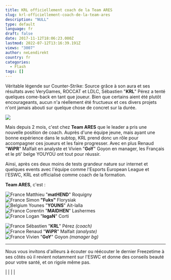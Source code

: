 ```yaml
---
title: KRL officiellement coach de la Team ARES
slug: krl-officiellement-coach-de-la-team-ares
description: "NULL"
type: default
language: fr
draft: false
date: 2017-11-12T18:06:23.000Z
lastmod: 2022-07-12T13:16:39.191Z
views: "3007"
author: neLendirekt
country: fr
categories:
  - Flash
tags: []
---
```

Véritable légende sur Counter-Strike: Source grâce à son aura et ses résultats avec VeryGames, ROCCAT et LDLC, Sébastien "**KRL**" Pérez a tenté quelques come-back en tant que joueur. Bien que certains aient été plutôt encourageants, aucun n'a réellement été fructueux et ces divers projets n'ont jamais abouti sur quelque chose de concret sur la durée.

![](/images/articles/5a08800025249/images/HsBzWjlBBcMFYbuGa4kCWtwkktXRRgRhAOEAmehC.png)

Mais depuis 2 mois, c'est chez **Team ARES** que le leader a pris une nouvelle position de coach. Auprès d'une équipe jeune, mais ayant une bonne expérience dans le subtop, KRL prend donc un rôle pour accompagner ces joueurs et les faire progresser. Avec en plus Renaud "**WiPR**" Malfait en analyste et Vivien "**GoY**" Goyon en manager, les Français et le pti' belge YOUYOU ont tout pour réussir. 

Ainsi, après ces deux moins de tests grandeur nature sur internet et quelques events avec l'équipe comme l'Esports European League et l'ESWC, KRL est officialisé comme coach de la formation. 

**Team ARES**, c'est :

![France](/images/countries/fr.svg)⁠ Matthieu "**matHEND**" Roquigny  
![France](/images/countries/fr.svg)⁠ Simon **"Fuks"** Florysiak  
![Belgium](/images/countries/be.svg)⁠ Younes "**YOUNS**" Ait-lalla  
![France](/images/countries/fr.svg)⁠ Corentin "**MAIDHEN**" Lashermes  
![France](/images/countries/fr.svg)⁠ Logan "**logaN**" Corti

![France](/images/countries/fr.svg)⁠ Sébastien "**KRL**" Pérez _(coach)_  
![France](/images/countries/fr.svg)⁠ Renaud "**WiPR**" Malfait _(analyste)_  
![France](/images/countries/fr.svg)⁠ Vivien "**GoY**" Goyon _(manager bg)_

---

Nous vous invitons d'ailleurs à écouter ou réécouter le dernier Freezetime à ses côtés où il revient notamment sur l'ESWC et donne des conseils beauté pour votre santé, et on rigole même pas.

|  |
|  |
